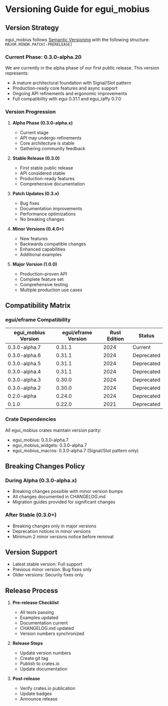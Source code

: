 # Versioning Guide for egui_mobius

## Version Strategy

egui_mobius follows [Semantic Versioning](https://semver.org/) with the following structure:
`MAJOR.MINOR.PATCH[-PRERELEASE]`

### Current Phase: 0.3.0-alpha.20

We are currently in the alpha phase of our first public release. This version represents:
- A mature architectural foundation with Signal/Slot pattern
- Production-ready core features and async support
- Ongoing API refinements and ergonomic improvements
- Full compatibility with egui 0.31.1 and egui_taffy 0.7.0

### Version Progression

1. **Alpha Phase (0.3.0-alpha.x)**
   - Current stage
   - API may undergo refinements
   - Core architecture is stable
   - Gathering community feedback

2. **Stable Release (0.3.0)**
   - First stable public release
   - API considered stable
   - Production-ready features
   - Comprehensive documentation

3. **Patch Updates (0.3.x)**
   - Bug fixes
   - Documentation improvements
   - Performance optimizations
   - No breaking changes

4. **Minor Versions (0.4.0+)**
   - New features
   - Backwards compatible changes
   - Enhanced capabilities
   - Additional examples

5. **Major Version (1.0.0)**
   - Production-proven API
   - Complete feature set
   - Comprehensive testing
   - Multiple production use cases

## Compatibility Matrix

### egui/eframe Compatibility

| egui_mobius Version | egui/eframe Version | Rust Edition | Status      |
|-------------------|-------------------|--------------|-------------|
| 0.3.0-alpha.7     | 0.31.1            | 2024         | Current     |
| 0.3.0-alpha.6     | 0.31.1            | 2024         | Deprecated  |
| 0.3.0-alpha.5     | 0.31.1            | 2024         | Deprecated  |
| 0.3.0-alpha.4     | 0.31.1            | 2024         | Deprecated  |
| 0.3.0-alpha.3     | 0.30.0            | 2024         | Deprecated  |
| 0.3.0-alpha.2     | 0.30.0            | 2024         | Deprecated  |
| 0.2.0-alpha        | 0.24.0             | 2024         | Deprecated  |
| 0.1.0              | 0.22.0             | 2021         | Deprecated  |

### Crate Dependencies

All egui_mobius crates maintain version parity:
- egui_mobius: 0.3.0-alpha.7
- egui_mobius_widgets: 0.3.0-alpha.7
- egui_mobius_macros: 0.3.0-alpha.7 (Signal/Slot pattern only)

## Breaking Changes Policy

### During Alpha (0.3.0-alpha.x)
- Breaking changes possible with minor version bumps
- All changes documented in CHANGELOG.md
- Migration guides provided for significant changes

### After Stable (0.3.0+)
- Breaking changes only in major versions
- Deprecation notices in minor versions
- Minimum 2 minor versions notice before removal

## Version Support

- Latest stable version: Full support
- Previous minor version: Bug fixes only
- Older versions: Security fixes only

## Release Process

1. **Pre-release Checklist**
   - All tests passing
   - Examples updated
   - Documentation current
   - CHANGELOG.md updated
   - Version numbers synchronized

2. **Release Steps**
   - Update version numbers
   - Create git tag
   - Publish to crates.io
   - Update documentation

3. **Post-release**
   - Verify crates.io publication
   - Update badges
   - Announce release

